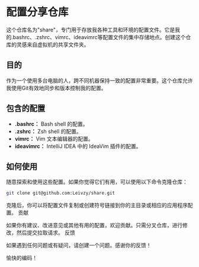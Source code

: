 # 配置分享仓库

这个仓库名为"share"，专门用于存放我各种工具和环境的配置文件。它是我的.bashrc、.zshrc、vimrc、ideavimrc等配置文件的集中存储地点。创建这个仓库的灵感来自虚拟机的共享文件夹。

## 目的

作为一个使用多台电脑的人，跨不同机器保持一致的配置非常重要。这个仓库允许我使用Git有效地同步和版本控制我的配置。

## 包含的配置

- **.bashrc：** Bash shell 的配置。
- **.zshrc：** Zsh shell 的配置。
- **vimrc：** Vim 文本编辑器的配置。
- **ideavimrc：** IntelliJ IDEA 中的 IdeaVim 插件的配置。

## 如何使用

随意探索和使用这些配置。如果你觉得它们有用，可以使用以下命令克隆仓库：

```bash
git clone git@github.com:Leivzy/share.git
```
克隆后，你可以将配置文件复制或创建符号链接到你的主目录或相应的应用程序配置。
贡献

如果你有建议、改进意见或其他有用的配置，欢迎贡献。只需分叉仓库，进行修改，然后提交拉取请求。
反馈

如果遇到任何问题或有疑问，请创建一个问题。感谢你的反馈！

愉快的编码！
